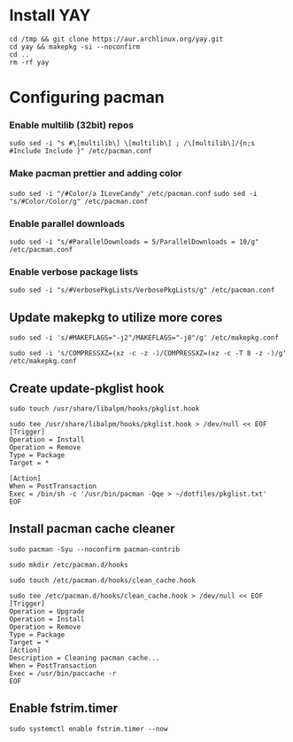 # Install YAY

```
cd /tmp && git clone https://aur.archlinux.org/yay.git
cd yay && makepkg -si --noconfirm
cd ..
rm -rf yay
```

# Configuring pacman

### Enable multilib (32bit) repos

`sudo sed -i "s #\[multilib\] \[multilib\] ; /\[multilib\]/{n;s #Include Include }" /etc/pacman.conf`

### Make pacman prettier and adding color

`sudo sed -i "/#Color/a ILoveCandy" /etc/pacman.conf`
`sudo sed -i "s/#Color/Color/g" /etc/pacman.conf`

### Enable parallel downloads

`sudo sed -i "s/#ParallelDownloads = 5/ParallelDownloads = 10/g" /etc/pacman.conf`

### Enable verbose package lists

`sudo sed -i "s/#VerbosePkgLists/VerbosePkgLists/g" /etc/pacman.conf`

## Update makepkg to utilize more cores

`sudo sed -i 's/#MAKEFLAGS="-j2"/MAKEFLAGS="-j8"/g' /etc/makepkg.conf`

`sudo sed -i 's/COMPRESSXZ=(xz -c -z -)/COMPRESSXZ=(xz -c -T 8 -z -)/g' /etc/makepkg.conf`

## Create update-pkglist hook

`sudo touch /usr/share/libalpm/hooks/pkglist.hook`

```
sudo tee /usr/share/libalpm/hooks/pkglist.hook > /dev/null << EOF
[Trigger]
Operation = Install
Operation = Remove
Type = Package
Target = *

[Action]
When = PostTransaction
Exec = /bin/sh -c '/usr/bin/pacman -Qqe > ~/dotfiles/pkglist.txt'
EOF
```

## Install pacman cache cleaner

`sudo pacman -Syu --noconfirm pacman-contrib`

`sudo mkdir /etc/pacman.d/hooks`

`sudo touch /etc/pacman.d/hooks/clean_cache.hook`

```
sudo tee /etc/pacman.d/hooks/clean_cache.hook > /dev/null << EOF
[Trigger]
Operation = Upgrade
Operation = Install
Operation = Remove
Type = Package
Target = *
[Action]
Description = Cleaning pacman cache...
When = PostTransaction
Exec = /usr/bin/paccache -r
EOF
```

## Enable fstrim.timer

`sudo systemctl enable fstrim.timer --now`
